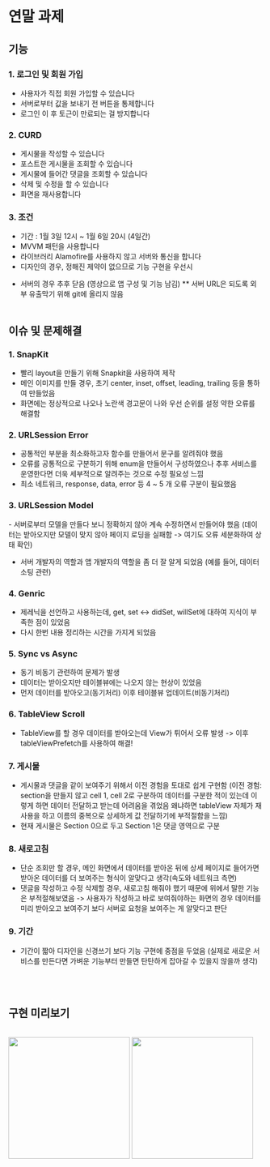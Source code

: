 # 연말 과제
## 기능
### 1. 로그인 및 회원 가입
  - 사용자가 직접 회원 가입할 수 있습니다
  - 서버로부터 값을 보내기 전 버튼을 통제합니다
  - 로그인 이 후 토근이 만료되는 걸 방지합니다
### 2. CURD
  - 게시물을 작성할 수 있습니다
  - 포스트한 게시물을 조회할 수 있습니다
  - 게시물에 들어간 댓글을 조회할 수 있습니다
  - 삭제 및 수정을 할 수 있습니다
  - 화면을 재사용합니다
### 3. 조건 
  - 기간 : 1월 3일 12시 ~ 1월 6일 20시 (4일간)
  - MVVM 패턴을 사용합니다
  - 라이브러리 Alamofire를 사용하지 않고 서버와 통신을 합니다
  - 디자인의 경우, 정해진 제약이 없으므로 기능 구현을 우선시
  * 서버의 경우 추후 닫음 (영상으로 앱 구성 및 기능 남김)
  ** 서버 URL은 되도록 외부 유출막기 위해 git에 올리지 않음
</br></br>
## 이슈 및 문제해결
### 1. SnapKit 
  - 빨리 layout을 만들기 위해 Snapkit을 사용하여 제작
  - 메인 이미지를 만들 경우, 초기 center, inset, offset, leading, trailing 등을 통하여 만들었음
  - 화면에는 정상적으로 나오나 노란색 경고문이 나와 우선 순위를 설정 약한 오류를 해결함
### 2. URLSession Error 
  - 공통적인 부분을 최소화하고자 함수를 만들어서 문구를 알려줘야 했음
  - 오류를 공통적으로 구분하기 위해 enum을 만들어서 구성하였으나 추후 서비스를 운영한다면 더욱 세부적으로 알려주는 것으로 수정 필요성 느낌
  - 최소 네트워크, response, data, error 등 4 ~ 5 개 오류 구분이 필요했음
### 3. URLSession Model
  - 서버로부터 모델을 만들다 보니 정확하지 않아 계속 수정하면서 만들어야 했음 (데이터는 받아오지만 모델이 맞지 않아 페이지 로딩을 실패함 -> 여기도 오류 세분화하여 상태 확인)
  - 서버 개발자의 역할과 앱 개발자의 역할을 좀 더 잘 알게 되었음
    (예를 들어, 데이터 소팅 관련)
### 4. Genric
  - 제레닉을 선언하고 사용하는데, get, set <-> didSet, willSet에 대하여 지식이 부족한 점이 있었음
  - 다시 한번 내용 정리하는 시간을 가지게 되었음
### 5. Sync vs Async
  - 동기 비동기 관련하여 문제가 발생
  - 데이터는 받아오지만 테이블뷰에는 나오지 않는 현상이 있었음
  - 먼저 데이터를 받아오고(동기처리) 이후 테이블뷰 업데이트(비동기처리) 
### 6. TableView Scroll
  - TableView를 할 경우 데이터를 받아오는데 View가 튀어서 오류 발생 -> 이후 tableViewPrefetch를 사용하여 해결!
### 7. 게시물
  - 게시물과 댓글을 같이 보여주기 위해서 이전 경험을 토대로 쉽게 구현함
  (이전 경험: section을 만들지 않고 cell 1, cell 2로 구분하여 데이터를 구분한 적이 있는데 이렇게 하면 데이터 전달하고 받는데 어려움을 겪었음 왜냐하면 tableView 자체가 재사용을 하고 이름의 중복으로 상세하게 값 전달하기에 부적절함을 느낌)
  - 현재 게시물은 Section 0으로 두고 Section 1은 댓글 영역으로 구분
### 8. 새로고침
  - 단순 조회만 할 경우, 메인 화면에서 데이터를 받아온 뒤에 상세 페이지로 들어가면 받아온 데이터를 더 보여주는 형식이 알맞다고 생각(속도와 네트워크 측면)
  - 댓글을 작성하고 수정 삭제할 경우, 새로고침 해줘야 했기 때문에 위에서 말한 기능은 부적절해보였음 -> 사용자가 작성하고 바로 보여줘야하는 화면의 경우 데이터를 미리 받아오고 보여주기 보다 서버로 요청을 보여주는 게 알맞다고 판단 
### 9. 기간
  - 기간이 짧아 디자인을 신경쓰기 보다 기능 구현에 중점을 두었음 (실제로 새로운 서비스를 만든다면 가벼운 기능부터 만들면 탄탄하게 잡아갈 수 있을지 않을까 생각)

<br/><br/>
## 구현 미리보기
<br/><img src="https://user-images.githubusercontent.com/80211277/156888453-e9462fba-1455-4d3e-be81-f3a03b503556.gif" width="240">   <img src="https://user-images.githubusercontent.com/80211277/156888442-72d33115-0064-4252-96dd-30554d11c153.gif" width="240">

